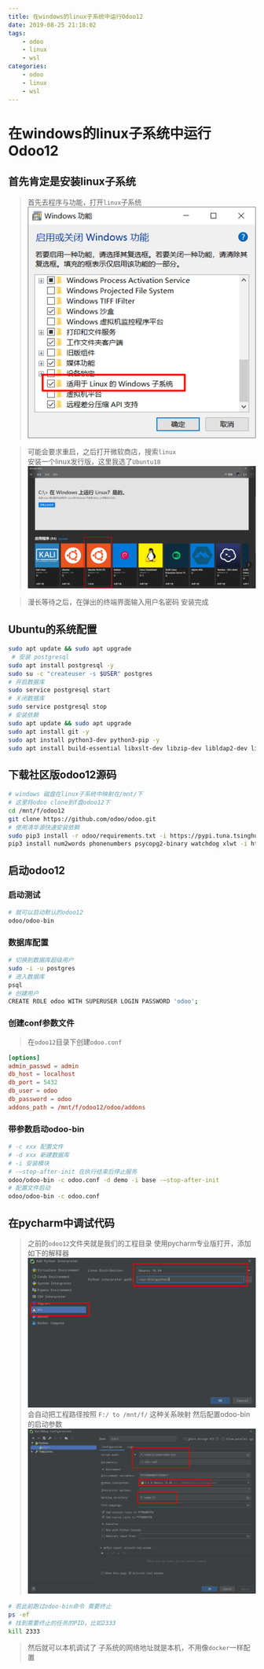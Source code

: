 ```yaml
---
title: 在windows的linux子系统中运行Odoo12
date: 2019-08-25 21:18:02
tags: 
    - odoo
    - linux
    - wsl
categories:
    - odoo
    - linux
    - wsl
---
```


# 在windows的linux子系统中运行Odoo12

## 首先肯定是安装linux子系统

> 首先去程序与功能，打开`linux`子系统  
> ![](/imgs/wsl/wsl1.png)

> 可能会要求重启，之后打开微软商店，搜索`linux`  
> 安装一个linux发行版，这里我选了`Ubuntu18`
> ![](/imgs/wsl/wsl2.png)

> 漫长等待之后，在弹出的终端界面输入用户名密码
> 安装完成

## Ubuntu的系统配置

```bash
sudo apt update && sudo apt upgrade
 # 安装 postgresql
sudo apt install postgresql -y
sudo su -c "createuser -s $USER" postgres
# 开启数据库
sudo service postgresql start
# 关闭数据库
sudo service postgresql stop
# 安装依赖
sudo apt update && sudo apt upgrade
sudo apt install git -y
sudo apt install python3-dev python3-pip -y
sudo apt install build-essential libxslt-dev libzip-dev libldap2-dev libsasl2-dev libssl-dev -y
```

## 下载社区版odoo12源码

```bash
# windows 磁盘在linux子系统中映射在/mnt/下
# 这里将odoo clone到f盘odoo12下
cd /mnt/f/odoo12
git clone https://github.com/odoo/odoo.git
# 使用清华源快速安装依赖
sudo pip3 install -r odoo/requirements.txt -i https://pypi.tuna.tsinghua.edu.cn/simple
pip3 install num2words phonenumbers psycopg2-binary watchdog xlwt -i https://pypi.tuna.tsinghua.edu.cn/simple
```

## 启动odoo12

### 启动测试

```bash
# 就可以启动默认的odoo12
odoo/odoo-bin
```

### 数据库配置

```bash
# 切换到数据库超级用户
sudo -i -u postgres
# 进入数据库
psql
# 创建用户
CREATE ROLE odoo WITH SUPERUSER LOGIN PASSWORD 'odoo';
```

### 创建conf参数文件

> 在`odoo12`目录下创建`odoo.conf`
```conf
[options]
admin_passwd = admin
db_host = localhost
db_port = 5432
db_user = odoo
db_password = odoo
addons_path = /mnt/f/odoo12/odoo/addons
```

### 带参数启动odoo-bin

```bash
# -c xxx 配置文件
# -d xxx 新建数据库
# -i 安装模块
# -–stop-after-init 在执行结束后停止服务
odoo/odoo-bin -c odoo.conf -d demo -i base -–stop-after-init
# 配置文件启动
odoo/odoo-bin -c odoo.conf
```

## 在pycharm中调试代码

> 之前的`odoo12`文件夹就是我们的工程目录
> 使用pycharm专业版打开，添加如下的解释器
> ![](/imgs/wsl/wsl3.png)
> 会自动把工程路径按照 `F:/ to /mnt/f/` 这种关系映射
> 然后配置odoo-bin的启动参数
> ![](/imgs/wsl/wsl4.png)

```bash
# 若此前跑过odoo-bin命令 需要终止
ps -ef
# 找到需要终止的任务的PID，比如2333
kill 2333
```

> 然后就可以本机调试了
> 子系统的网络地址就是本机，不用像`docker`一样配置